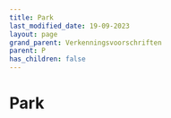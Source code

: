 ```yaml
---
title: Park
last_modified_date: 19-09-2023
layout: page
grand_parent: Verkenningsvoorschriften
parent: P
has_children: false
---
```


Park
====

